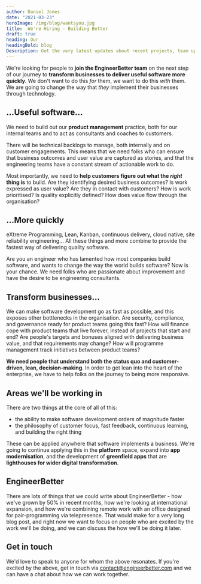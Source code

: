 ```yaml
---
author: Daniel Jones
date: "2021-03-23"
heroImage: /img/blog/wantsyou.jpg
title:  We're Hiring - Building Better
draft: true
heading: Our
headingBold: blog
Description: Get the very latest updates about recent projects, team updates, thoughts and industry news from our team of EngineerBetter experts.
---
```


We're looking for people to **join the EngineerBetter team** on the next step of our journey to **transform businesses to deliver useful software more quickly**. We don't want to do this _for_ them, we want to do this _with_ them. We are going to change the way that _they_ implement their businesses through technology.

## ...Useful software...

We need to build out our **product management** practice, both for our internal teams and to act as consultants and coaches to customers.

There will be technical backlogs to manage, both internally and on customer engagements. This means that we need folks who can ensure that business outcomes and user value are captured as stories, and that the engineering teams have a constant stream of actionable work to do.

Most importantly, we need to **help customers figure out what the _right_ thing is** to build. Are they identifying desired business outcomes? Is work expressed as user value? Are they in contact with customers? How is work prioritised? Is quality explicitly defined? How does value flow through the organisation?

## ...More quickly

eXtreme Programming, Lean, Kanban, continuous delivery, cloud native, site reliability engineering... All these things and more combine to provide the fastest way of delivering quality software.

Are you an engineer who has lamented how most companies build software, and wants to change the way the world builds software? Now is your chance. We need folks who are passionate about improvement and have the desire to be engineering consultants.

## Transform businesses...

We can make software development go as fast as possible, and this exposes other bottlenecks in the organisation. Are security, compliance, and governance ready for product teams going this fast? How will finance cope with product teams that live forever, instead of projects that start and end? Are people's targets and bonuses aligned with delivering business value, and that requirements may change? How will programme management track initiatives between product teams?

**We need people that understand both the status quo and customer-driven, lean, decision-making**. In order to get lean into the heart of the enterprise, we have to help folks on the journey to being more responsive.

## Areas we'll be working in

There are two things at the core of all of this:

* the ability to make software development orders of magnitude faster
* the philosophy of customer focus, fast feedback, continuous learning, and building the right thing

These can be applied anywhere that software implements a business. We're going to continue applying this in the **platform** space, expand into **app modernisation**, and the development of **greenfield apps** that are **lighthouses for wider digital transformation**.

## EngineerBetter

There are lots of things that we could write about EngineerBetter - how we've grown by 50% in recent months, how we're looking at international expansion, and how we're combining remote work with an office designed for pair-programming via telepresence. That would make for a very long blog post, and right now we want to focus on people who are excited by the work we'll be doing, and we can discuss the how we'll be doing it later.

## Get in touch

We'd love to speak to anyone for whom the above resonates. If you're excited by the above, get in touch via [contact@engineerbetter.com](contact@engineerbetter.com) and we can have a chat about how we can work together.
